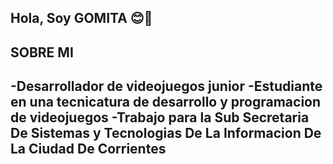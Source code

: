 ## Hola, Soy GOMITA 😊👋


## SOBRE MI 

-Desarrollador de videojuegos junior
-Estudiante en una tecnicatura de desarrollo y programacion de videojuegos
-Trabajo para la Sub Secretaria De Sistemas y Tecnologias De La Informacion De La Ciudad De Corrientes
-

<!--
**GOMITAEXE2/GOMITAEXE2** is a ✨ _special_ ✨ repository because its `README.md` (this file) appears on your GitHub profile.

Here are some ideas to get you started:

- 🔭 I’m currently working on ...
- 🌱 I’m currently learning ...
- 👯 I’m looking to collaborate on ...
- 🤔 I’m looking for help with ...
- 💬 Ask me about ...
- 📫 How to reach me: ...
- 😄 Pronouns: ...
- ⚡ Fun fact: ...
-->

